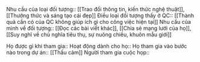 Nhu cầu của loại đối tượng:: [[Trao đổi thông tin, kiến thức nghệ thuật]], [[Thưởng thức và sáng tạo cái đẹp]]
Điều loại đối tượng thấy ở QC:: [[Thành quả cần có của QC không giúp ích gì cho công việc hiện tại]]
Nhu cầu của mình về đối tượng:: [[Đọc các bài viết khác]], [[Chia sẻ mạng lưới của họ]], [[Suy nghĩ về chủ nghĩa tiêu thụ, sự nuông chiều, khuôn mẫu giới]]

Họ được gì khi tham gia:: 
Hoạt động dành cho họ:: 
Họ tham gia vào bước nào trong dự án:: [[Thấu cảm]]
Người tham gia cuộc họp:: 
